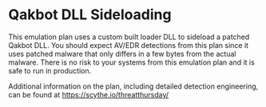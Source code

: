 # Qakbot DLL Sideloading

This emulation plan uses a custom built loader DLL to sideload a patched Qakbot DLL. You should expect AV/EDR detections from this plan since it uses patched malware that only differs in a few bytes from the actual malware. There is no risk to your systems from this emulation plan and it is safe to run in production.

Additional information on the plan, including detailed detection engineering, can be found at https://scythe.io/threatthursday/
